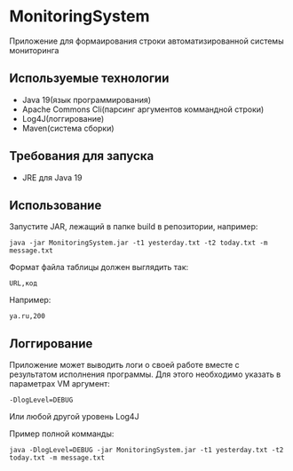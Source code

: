 # MonitoringSystem
Приложение для формаирования строки автоматизированной системы мониторинга
## Используемые технологии
* Java 19(язык программирования)
* Apache Commons Cli(парсинг аргументов коммандной строки)
* Log4J(логгирование)
* Maven(система сборки)
## Требования для запуска
* JRE для Java 19
## Использование
Запустите JAR, лежащий в папке build в репозитории, например:
```
java -jar MonitoringSystem.jar -t1 yesterday.txt -t2 today.txt -m message.txt
```
Формат файла таблицы должен выглядить так:
```
URL,код
```
Например:
```
ya.ru,200
```
## Логгирование
Приложение может выводить логи о своей работе вместе с результатом исполнения программы. Для этого необходимо указать в параметрах VM аргумент:
```
-DlogLevel=DEBUG
```
Или любой другой уровень Log4J

Пример полной комманды:
```
java -DlogLevel=DEBUG -jar MonitoringSystem.jar -t1 yesterday.txt -t2 today.txt -m message.txt
```
